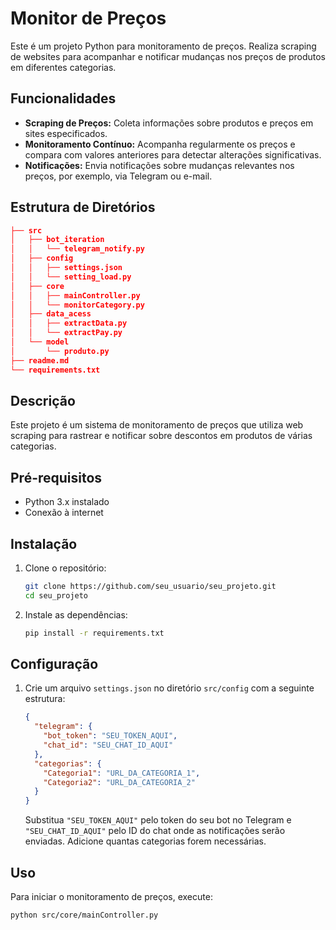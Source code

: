 ﻿# Monitor de Preços

Este é um projeto Python para monitoramento de preços. Realiza scraping de websites para acompanhar e notificar mudanças nos preços de produtos em diferentes categorias.

## Funcionalidades

- **Scraping de Preços:** Coleta informações sobre produtos e preços em sites especificados.
- **Monitoramento Contínuo:** Acompanha regularmente os preços e compara com valores anteriores para detectar alterações significativas.
- **Notificações:** Envia notificações sobre mudanças relevantes nos preços, por exemplo, via Telegram ou e-mail.

## Estrutura de Diretórios

```json
├── src
│   ├── bot_iteration
│   │   └── telegram_notify.py
│   ├── config
│   │   ├── settings.json
│   │   └── setting_load.py
│   ├── core
│   │   ├── mainController.py
│   │   └── monitorCategory.py
│   ├── data_acess
│   │   ├── extractData.py
│   │   └── extractPay.py
│   └── model
│       └── produto.py
├── readme.md
└── requirements.txt
```

## Descrição

Este projeto é um sistema de monitoramento de preços que utiliza web scraping para rastrear e notificar sobre descontos em produtos de várias categorias.

## Pré-requisitos

- Python 3.x instalado
- Conexão à internet

## Instalação

1. Clone o repositório:

    ```bash
    git clone https://github.com/seu_usuario/seu_projeto.git
    cd seu_projeto
    ```

2. Instale as dependências:

    ```bash
    pip install -r requirements.txt
    ```

## Configuração

1. Crie um arquivo `settings.json` no diretório `src/config` com a seguinte estrutura:

    ```json
    {
      "telegram": {
        "bot_token": "SEU_TOKEN_AQUI",
        "chat_id": "SEU_CHAT_ID_AQUI"
      },
      "categorias": {
        "Categoria1": "URL_DA_CATEGORIA_1",
        "Categoria2": "URL_DA_CATEGORIA_2"
      }
    }
    ```

    Substitua `"SEU_TOKEN_AQUI"` pelo token do seu bot no Telegram e `"SEU_CHAT_ID_AQUI"` pelo ID do chat onde as notificações serão enviadas. Adicione quantas categorias forem necessárias.

## Uso

Para iniciar o monitoramento de preços, execute:

```bash
python src/core/mainController.py